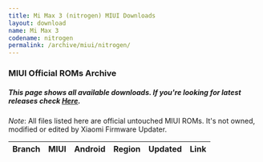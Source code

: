 ```yaml
---
title: Mi Max 3 (nitrogen) MIUI Downloads
layout: download
name: Mi Max 3
codename: nitrogen
permalink: /archive/miui/nitrogen/
---
```

### MIUI Official ROMs Archive
##### This page shows all available downloads. If you're looking for latest releases check [Here](/miui/nitrogen/).
*Note*: All files listed here are official untouched MIUI ROMs. It's not owned, modified or edited by Xiaomi Firmware Updater.

<div class="table-responsive-md" id="table-wrapper">
<table id="miui" class="compact table table-striped table-hover table-sm">
    <thead class="thead-dark">
        <tr>
            <th>Branch</th>
            <th>MIUI</th>
            <th>Android</th>
            <th>Region</th>
            <th>Updated</th>
            <th>Link</th>
        </tr>
    </thead>
    <script>loadMiuiArchive('nitrogen')</script>
</table>
</div>

